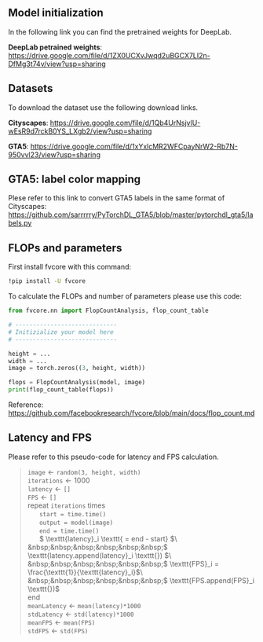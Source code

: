 ## Model initialization

In the following link you can find the pretrained weights for DeepLab.

**DeepLab petrained weights**: https://drive.google.com/file/d/1ZX0UCXvJwqd2uBGCX7LI2n-DfMg3t74v/view?usp=sharing


## Datasets

To download the dataset use the following download links.

**Cityscapes**: https://drive.google.com/file/d/1Qb4UrNsjvlU-wEsR9d7rckB0YS_LXgb2/view?usp=sharing

**GTA5**: https://drive.google.com/file/d/1xYxlcMR2WFCpayNrW2-Rb7N-950vvl23/view?usp=sharing

## GTA5: label color mapping

Plese refer to this link to convert GTA5 labels in the same format of Cityscapes: https://github.com/sarrrrry/PyTorchDL_GTA5/blob/master/pytorchdl_gta5/labels.py

## FLOPs and parameters

First install fvcore with this command:
```bash
!pip install -U fvcore
```

To calculate the FLOPs and number of parameters please use this code:
```python
from fvcore.nn import FlopCountAnalysis, flop_count_table

# -----------------------------
# Initizialize your model here
# -----------------------------

height = ...
width = ...
image = torch.zeros((3, height, width))

flops = FlopCountAnalysis(model, image)
print(flop_count_table(flops))
```
Reference: https://github.com/facebookresearch/fvcore/blob/main/docs/flop_count.md

## Latency and FPS

Please refer to this pseudo-code for latency and FPS calculation.

> $\texttt{image} \gets \texttt{random(3, height, width)}$\
$\texttt{iterations} \gets 1000$\
$\texttt{latency} \gets \texttt{[]}$\
$\texttt{FPS} \gets \texttt{[]}$ \
repeat $\texttt{iterations}$ times \
    &nbsp;&nbsp;&nbsp;&nbsp;&nbsp;&nbsp;$\texttt{start = time.time()}$\
    &nbsp;&nbsp;&nbsp;&nbsp;&nbsp;&nbsp;$\texttt{output = model(image)}$\
    &nbsp;&nbsp;&nbsp;&nbsp;&nbsp;&nbsp;$\texttt{end = time.time()}$\
    &nbsp;&nbsp;&nbsp;&nbsp;&nbsp;&nbsp;$ \texttt{latency}_i \texttt{ = end - start} $\
    &nbsp;&nbsp;&nbsp;&nbsp;&nbsp;&nbsp;$ \texttt{latency.append(latency}_i \texttt{}) $\
    &nbsp;&nbsp;&nbsp;&nbsp;&nbsp;&nbsp;$ \texttt{FPS}_i = \frac{\texttt{1}}{\texttt{latency}_i}$\
    &nbsp;&nbsp;&nbsp;&nbsp;&nbsp;&nbsp;$ \texttt{FPS.append(FPS}_i \texttt{})$    
end      
> $\texttt{meanLatency}  \gets \texttt{mean(latency)*1000}$\
$\texttt{stdLatency} \gets \texttt{std(latency)*1000}$\
$\texttt{meanFPS} \gets \texttt{mean(FPS)}$\
$\texttt{stdFPS} \gets \texttt{std(FPS)}$
